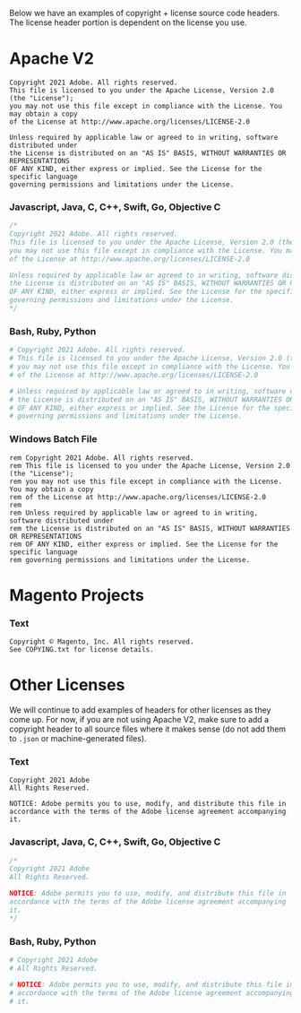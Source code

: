 Below we have an examples of copyright + license source code headers. The license header portion is dependent on the license you use.

# Apache V2

```
Copyright 2021 Adobe. All rights reserved.
This file is licensed to you under the Apache License, Version 2.0 (the "License");
you may not use this file except in compliance with the License. You may obtain a copy
of the License at http://www.apache.org/licenses/LICENSE-2.0

Unless required by applicable law or agreed to in writing, software distributed under
the License is distributed on an "AS IS" BASIS, WITHOUT WARRANTIES OR REPRESENTATIONS
OF ANY KIND, either express or implied. See the License for the specific language
governing permissions and limitations under the License.
```

### Javascript, Java, C, C++, Swift, Go, Objective C

```js
/*
Copyright 2021 Adobe. All rights reserved.
This file is licensed to you under the Apache License, Version 2.0 (the "License");
you may not use this file except in compliance with the License. You may obtain a copy
of the License at http://www.apache.org/licenses/LICENSE-2.0

Unless required by applicable law or agreed to in writing, software distributed under
the License is distributed on an "AS IS" BASIS, WITHOUT WARRANTIES OR REPRESENTATIONS
OF ANY KIND, either express or implied. See the License for the specific language
governing permissions and limitations under the License.
*/
```

### Bash, Ruby, Python 

```bash
# Copyright 2021 Adobe. All rights reserved.
# This file is licensed to you under the Apache License, Version 2.0 (the "License");
# you may not use this file except in compliance with the License. You may obtain a copy
# of the License at http://www.apache.org/licenses/LICENSE-2.0

# Unless required by applicable law or agreed to in writing, software distributed under
# the License is distributed on an "AS IS" BASIS, WITHOUT WARRANTIES OR REPRESENTATIONS
# OF ANY KIND, either express or implied. See the License for the specific language
# governing permissions and limitations under the License.
```

### Windows Batch File

```batch
rem Copyright 2021 Adobe. All rights reserved.
rem This file is licensed to you under the Apache License, Version 2.0 (the "License");
rem you may not use this file except in compliance with the License. You may obtain a copy
rem of the License at http://www.apache.org/licenses/LICENSE-2.0
rem 
rem Unless required by applicable law or agreed to in writing, software distributed under
rem the License is distributed on an "AS IS" BASIS, WITHOUT WARRANTIES OR REPRESENTATIONS
rem OF ANY KIND, either express or implied. See the License for the specific language
rem governing permissions and limitations under the License.
```

# Magento Projects

### Text

```
Copyright © Magento, Inc. All rights reserved.
See COPYING.txt for license details.
```

# Other Licenses

We will continue to add examples of headers for other licenses as they come up. For now, if you are not using Apache V2, make sure to add a copyright header to all source files where it makes sense (do not add them to `.json` or machine-generated files).

### Text

```
Copyright 2021 Adobe
All Rights Reserved.

NOTICE: Adobe permits you to use, modify, and distribute this file in
accordance with the terms of the Adobe license agreement accompanying
it.
```

### Javascript, Java, C, C++, Swift, Go, Objective C

```js
/*
Copyright 2021 Adobe
All Rights Reserved.

NOTICE: Adobe permits you to use, modify, and distribute this file in
accordance with the terms of the Adobe license agreement accompanying
it.
*/
```

### Bash, Ruby, Python 

```bash
# Copyright 2021 Adobe
# All Rights Reserved.

# NOTICE: Adobe permits you to use, modify, and distribute this file in
# accordance with the terms of the Adobe license agreement accompanying
# it.
```
